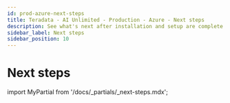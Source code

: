 ```yaml
---
id: prod-azure-next-steps
title: Teradata - AI Unlimited - Production - Azure - Next steps
description: See what's next after installation and setup are complete.
sidebar_label: Next steps	
sidebar_position: 10
---
```


# Next steps

import MyPartial from '/docs/_partials/_next-steps.mdx';

<MyPartial />